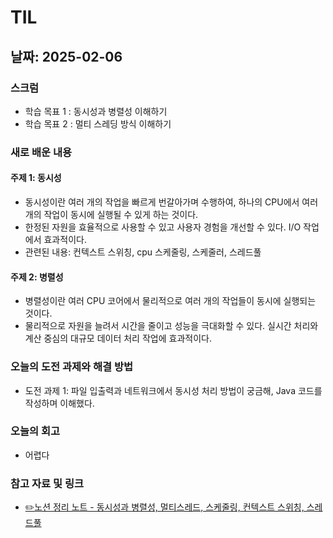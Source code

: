 # TIL

## 날짜: 2025-02-06

### 스크럼
- 학습 목표 1 : 동시성과 병렬성 이해하기
- 학습 목표 2 : 멀티 스레딩 방식 이해하기 

### 새로 배운 내용
#### 주제 1: 동시성
- 동시성이란 여러 개의 작업을 빠르게 번갈아가며 수행하여, 하나의 CPU에서 여러 개의 작업이 동시에 실행될 수 있게 하는 것이다. 
- 한정된 자원을 효율적으로 사용할 수 있고 사용자 경험을 개선할 수 있다. I/O 작업에서 효과적이다. 
- 관련된 내용: 컨텍스트 스위칭, cpu 스케줄링, 스케줄러, 스레드풀 

#### 주제 2: 병렬성
- 병렬성이란 여러 CPU 코어에서 물리적으로 여러 개의 작업들이 동시에 실행되는 것이다. 
- 물리적으로 자원을 늘려서 시간을 줄이고 성능을 극대화할 수 있다. 실시간 처리와 계산 중심의 대규모 데이터 처리 작업에 효과적이다.

### 오늘의 도전 과제와 해결 방법
- 도전 과제 1: 파일 입출력과 네트워크에서 동시성 처리 방법이 궁금해, Java 코드를 작성하며 이해했다. 

### 오늘의 회고
- 어렵다 

### 참고 자료 및 링크
- [✏️노션 정리 노트 - 동시성과 병렬성, 멀티스레드, 스케줄링, 컨텍스트 스위칭, 스레드풀](https://mellow-sailor-ec6.notion.site/192258f8f619808fad6ec89a577762c0?pvs=4)
